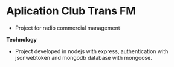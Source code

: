 # Aplication Club Trans FM

- Project for radio commercial management 

<b>Technology</b>
- Project developed in nodejs with express, authentication with jsonwebtoken and mongodb database with mongoose.
    

